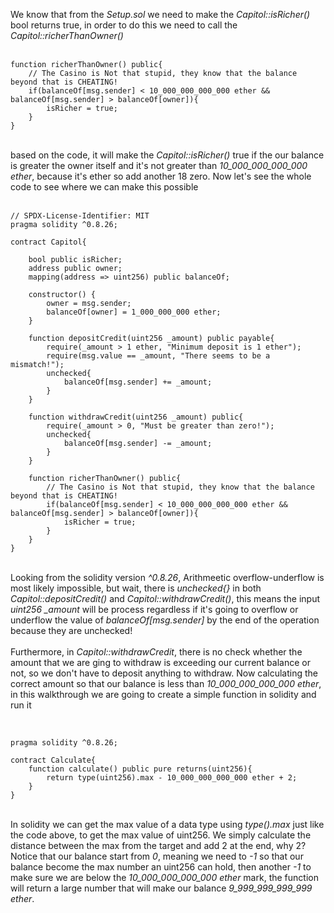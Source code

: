 We know that from the *Setup.sol* we need to make the *Capitol::isRicher()* bool returns true, in order to do this we need to call the *Capitol::richerThanOwner()*  
&nbsp;  
```solidity
function richerThanOwner() public{
    // The Casino is Not that stupid, they know that the balance beyond that is CHEATING!
    if(balanceOf[msg.sender] < 10_000_000_000_000 ether && balanceOf[msg.sender] > balanceOf[owner]){
        isRicher = true;
    }
}
```
&nbsp;   
based on the code, it will make the *Capitol::isRicher()* true if the our balance is greater the owner itself and it's not greater than *10_000_000_000_000 ether*, because it's ether so add another 18 zero. Now let's see the whole code to see where we can make this possible  
&nbsp;  
```solidity
// SPDX-License-Identifier: MIT
pragma solidity ^0.8.26;

contract Capitol{
    
    bool public isRicher;
    address public owner;
    mapping(address => uint256) public balanceOf;

    constructor() {
        owner = msg.sender;
        balanceOf[owner] = 1_000_000_000 ether;
    }

    function depositCredit(uint256 _amount) public payable{
        require(_amount > 1 ether, "Minimum deposit is 1 ether");
        require(msg.value == _amount, "There seems to be a mismatch!");
        unchecked{
            balanceOf[msg.sender] += _amount;
        }
    }

    function withdrawCredit(uint256 _amount) public{
        require(_amount > 0, "Must be greater than zero!");
        unchecked{
            balanceOf[msg.sender] -= _amount;
        }
    }

    function richerThanOwner() public{
        // The Casino is Not that stupid, they know that the balance beyond that is CHEATING!
        if(balanceOf[msg.sender] < 10_000_000_000_000 ether && balanceOf[msg.sender] > balanceOf[owner]){
            isRicher = true;
        }
    }
}
```
&nbsp;   
Looking from the solidity version *^0.8.26*, Arithmeetic overflow-underflow is most likely impossible, but wait, there is *unchecked{}* in both *Capitol::depositCredit()* and *Capitol::withdrawCredit()*, this means the input *uint256 _amount* will be process regardless if it's going to overflow or underflow the value of *balanceOf[msg.sender]* by the end of the operation because they are unchecked!
&nbsp;  
&nbsp;  
Furthermore, in *Capitol::withdrawCredit*, there is no check whether the amount that we are ging to withdraw is exceeding our current balance or not, so we don't have to deposit anything to withdraw. Now calculating the correct amount so that our balance is less than *10_000_000_000_000 ether*, in this walkthrough we are going to create a simple function in solidity and run it  
&nbsp;  
```solidity

pragma solidity ^0.8.26;

contract Calculate{
    function calculate() public pure returns(uint256){
        return type(uint256).max - 10_000_000_000_000 ether + 2;
    }
}
``` 
&nbsp;  
In solidity we can get the max value of a data type using *type(<datatype>).max* just like the code above, to get the max value of uint256. We simply calculate the distance between the max from the target and add 2 at the end, why 2? Notice that our balance start from *0*, meaning we need to *-1* so that our balance become the max number an uint256 can hold, then another *-1* to make sure we are below the *10_000_000_000_000 ether* mark, the function will return a large number that will make our balance *9_999_999_999_999 ether*. 